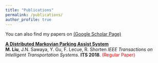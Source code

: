 ```yaml
---
title: "Publications"
permalink: /publications/
author_profile: true
---
```


You can also find my papers on [(Google Scholar Page)](https://scholar.google.com/citations?user=woHxot0AAAAJ&hl=en&authuser=1)

<b>[A Distributed Markovian Parking Assist System](http://ming2liu.github.io/publications/dismarkov)</b> <br> 
<b>M. Liu</b>, J.N. Sawaya, Y. Gu, F. Lecue, R. Shorten
<i>IEEE Transactions on Intelligent Transportation Systems</i>. <b>ITS 2018</b>. <span style="color:red">(Regular Paper)</span>



